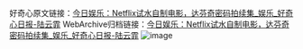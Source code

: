 好奇心原文链接：[今日娱乐：Netflix试水自制电影，达芬奇密码拍续集_娱乐_好奇心日报-陆云霏](https://www.qdaily.com/articles/9011.html)
WebArchive归档链接：[今日娱乐：Netflix试水自制电影，达芬奇密码拍续集_娱乐_好奇心日报-陆云霏](http://web.archive.org/web/20190623153721/https://www.qdaily.com/articles/9011.html)
![image](http://ww3.sinaimg.cn/large/007d5XDpgy1g3ve2q8htuj30u04yee81)